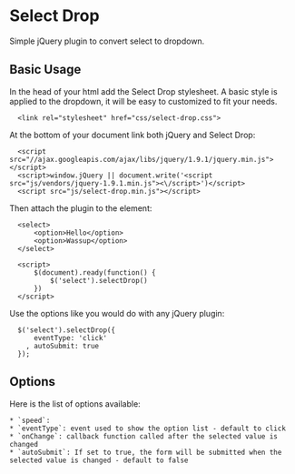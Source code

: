 # Select Drop

  Simple jQuery plugin to convert select to dropdown.

## Basic Usage

  In the head of your html add the Select Drop stylesheet. A basic style is applied to the dropdown, it will be easy to customized to fit your needs.

  ```
    <link rel="stylesheet" href="css/select-drop.css">
  ```

  At the bottom of your document link both jQuery and Select Drop:

  ```
    <script src="//ajax.googleapis.com/ajax/libs/jquery/1.9.1/jquery.min.js"></script>
    <script>window.jQuery || document.write('<script src="js/vendors/jquery-1.9.1.min.js"><\/script>')</script>
    <script src="js/select-drop.min.js"></script>
  ```

  Then attach the plugin to the element:

  ```
    <select>
        <option>Hello</option>
        <option>Wassup</option>
    </select>

    <script>
        $(document).ready(function() {
            $('select').selectDrop()
        })
    </script>
  ```

  Use the options like you would do with any jQuery plugin:

  ```
    $('select').selectDrop({
        eventType: 'click'
      , autoSubmit: true
    });
  ```

## Options

  Here is the list of options available:

    * `speed`:
    * `eventType`: event used to show the option list - default to click
    * `onChange`: callback function called after the selected value is changed
    * `autoSubmit`: If set to true, the form will be submitted when the selected value is changed - default to false
